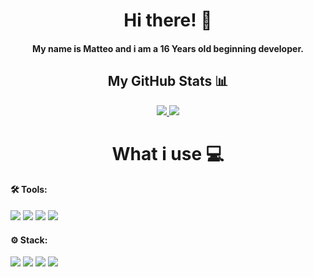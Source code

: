 <h1 align="center">Hi there! 👋</h1>
<h4 align="center">My name is Matteo and i am a 16 Years old beginning developer.</h4>

<h2 align="center">My GitHub Stats 📊</h2>
<p align="center">
    
<a href="https://github.com/ma4tte0s">
  <img src="https://github-readme-stats.vercel.app/api?username=m4tte0s&theme=gruvbox">
</a>
<a href="https://github.com/ma4tte0s">
  <img src="https://github-readme-stats.vercel.app/api/top-langs/?username=m4tte0s&hide=shell,python&theme=gruvbox&layout=compact">
</a>  
<br>
</p>

<h1 align="center">What i use 💻</h1>

#### 🛠️ Tools:
[<img src="https://img.shields.io/badge/Windows-0078D6?style=for-the-badge&logo=windows&logoColor=white" />](https://www.microsoft.com/en-gb/windows)
[<img src="https://img.shields.io/badge/Visual_Studio-5C2D91?style=for-the-badge&logo=visual%20studio&logoColor=white" />](https://visualstudio.microsoft.com/)
[<img src="https://img.shields.io/badge/Visual_Studio_Code-0078D4?style=for-the-badge&logo=visual%20studio%20code&logoColor=white" />](https://code.visualstudio.com/)
[<img src="https://img.shields.io/badge/git%20-%23181717.svg?&style=for-the-badge&logo=github&logoColor=white" />](https://github.com/)

#### ⚙️ Stack:
[<img src="https://img.shields.io/badge/C%23-239120?style=for-the-badge&logo=c-sharp&logoColor=white" />](https://docs.microsoft.com/en-us/dotnet/csharp/)
[<img src="https://img.shields.io/badge/TypeScript-007ACC?style=for-the-badge&logo=typescript&logoColor=white" />](https://www.typescriptlang.org/)
[<img src="https://img.shields.io/badge/Svelte-4A4A55?style=for-the-badge&logo=svelte&logoColor=FF3E00" />](https://svelte.dev/)
[<img src="https://img.shields.io/badge/Tailwind_CSS-38B2AC?style=for-the-badge&logo=tailwind-css&logoColor=white" />](https://tailwindcss.com/)






